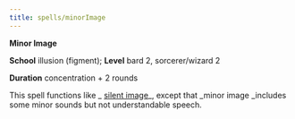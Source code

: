 ```yaml
---
title: spells/minorImage
---
```

 **Minor Image**

**School** illusion (figment); **Level** bard 2, sorcerer/wizard 2

**Duration** concentration + 2 rounds

This spell functions like _ [silent image](silentImage.md#_silent-image)_, except that _minor image _includes some minor sounds but not understandable speech.


